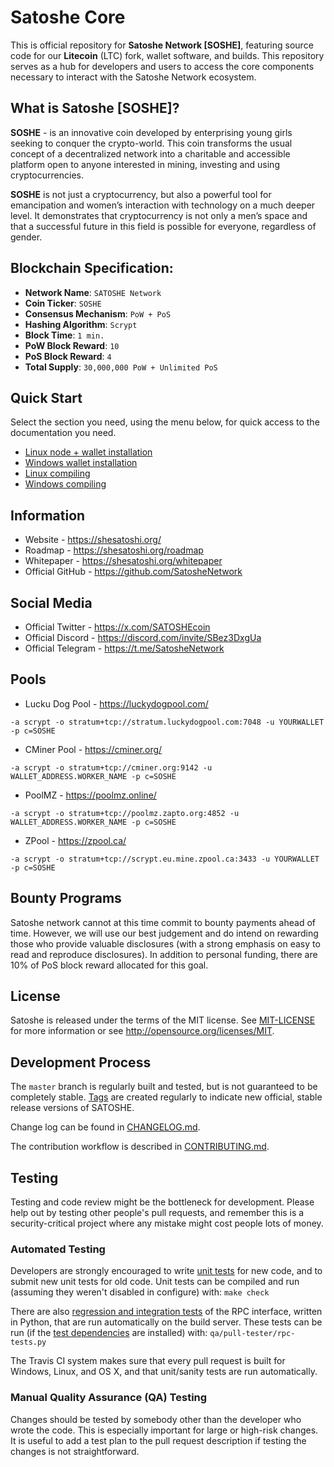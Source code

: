 # Satoshe Core
This is official repository for **Satoshe Network [SOSHE]**, featuring source code for our **Litecoin** (LTC) fork, wallet software, and builds. This repository serves as a hub for developers and users to access the core components necessary to interact with the Satoshe Network ecosystem. 

## What is Satoshe [SOSHE]?
**SOSHE** - is an innovative coin developed by enterprising young girls seeking to conquer the crypto-world. This coin transforms the usual concept of a decentralized network into a charitable and accessible platform open to anyone interested in mining, investing and using cryptocurrencies.

**SOSHE** is not just a cryptocurrency, but also a powerful tool for emancipation and women’s interaction with technology on a much deeper level. It demonstrates that cryptocurrency is not only a men’s space and that a successful future in this field is possible for everyone, regardless of gender.

## Blockchain Specification:

- **Network Name**: `SATOSHE Network`
- **Coin Ticker**: `SOSHE`
- **Consensus Mechanism**: `PoW + PoS`
- **Hashing Algorithm**: `Scrypt`
- **Block Time**: `1 min.`
- **PoW Block Reward**: `10`
- **PoS Block Reward**: `4`
- **Total Supply**: `30,000,000 PoW + Unlimited PoS`

## Quick Start

Select the section you need, using the menu below, for quick access to the documentation you need. 

- [Linux node + wallet installation](/install-node-linux.md)
- [Windows wallet installation](install-wallet-windows.md)
- [Linux compiling](/compile-source-linux.md)
- [Windows compiling](/compile-source-windows.md)

## Information

- Website - https://shesatoshi.org/
- Roadmap - https://shesatoshi.org/roadmap
- Whitepaper - https://shesatoshi.org/whitepaper
- Official GitHub - https://github.com/SatosheNetwork

## Social Media

- Official Twitter - https://x.com/SATOSHEcoin
- Official Discord - https://discord.com/invite/SBez3DxgUa
- Official Telegram - https://t.me/SatosheNetwork

## Pools

- Lucku Dog Pool - https://luckydogpool.com/

`-a scrypt -o stratum+tcp://stratum.luckydogpool.com:7048 -u YOURWALLET -p c=SOSHE`

- CMiner Pool - https://cminer.org/

`-a scrypt -o stratum+tcp://cminer.org:9142 -u WALLET_ADDRESS.WORKER_NAME -p c=SOSHE`

- PoolMZ - https://poolmz.online/

`-a scrypt -o stratum+tcp://poolmz.zapto.org:4852 -u WALLET_ADDRESS.WORKER_NAME -p c=SOSHE`

- ZPool - https://zpool.ca/

`-a scrypt -o stratum+tcp://scrypt.eu.mine.zpool.ca:3433 -u YOURWALLET -p c=SOSHE`

## Bounty Programs

Satoshe network cannot at this time commit to bounty payments ahead of time. However, we will use our best judgement and do intend on rewarding those who provide valuable disclosures (with a strong emphasis on easy to read and reproduce disclosures).
In addition to personal funding, there are 10% of PoS block reward allocated for this goal.

## License
Satoshe is released under the terms of the MIT license. See [MIT-LICENSE](/MIT-LICENSE) for more information or see http://opensource.org/licenses/MIT.

Development Process
-------------------

The `master` branch is regularly built and tested, but is not guaranteed to be
completely stable. [Tags](https://github.com/SatosheNetwork/tags) are created
regularly to indicate new official, stable release versions of SATOSHE.

Change log can be found in [CHANGELOG.md](CHANGELOG.md).

The contribution workflow is described in [CONTRIBUTING.md](CONTRIBUTING.md).


Testing
-------

Testing and code review might be the bottleneck for development. Please help out by testing
other people's pull requests, and remember this is a security-critical project where any mistake might cost people
lots of money.

### Automated Testing

Developers are strongly encouraged to write [unit tests](/doc/unit-tests.md) for new code, and to
submit new unit tests for old code. Unit tests can be compiled and run
(assuming they weren't disabled in configure) with: `make check`

There are also [regression and integration tests](/qa) of the RPC interface, written
in Python, that are run automatically on the build server.
These tests can be run (if the [test dependencies](/qa) are installed) with: `qa/pull-tester/rpc-tests.py`

The Travis CI system makes sure that every pull request is built for Windows, Linux, and OS X, and that unit/sanity tests are run automatically.

### Manual Quality Assurance (QA) Testing

Changes should be tested by somebody other than the developer who wrote the
code. This is especially important for large or high-risk changes. It is useful
to add a test plan to the pull request description if testing the changes is
not straightforward.
